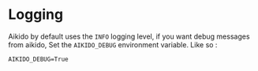 # Logging
Aikido by default uses the `INFO` logging level, if you want debug messages from aikido,
Set the `AIKIDO_DEBUG` environment variable. Like so :
```env
AIKIDO_DEBUG=True
```
